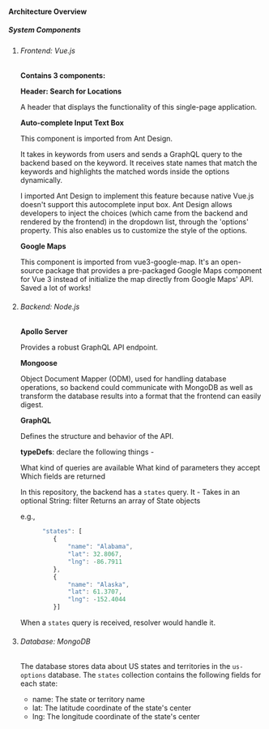 #### Architecture Overview

##### System Components

1. ###### Frontend: Vue.js

   **Contains 3 components:**

   **Header: Search for Locations**

   A header that displays the functionality of this single-page application.

   

   **Auto-complete Input Text Box**

   This component is imported from Ant Design.

   It takes in keywords from users and sends a GraphQL query to the backend based on the keyword.
   It receives state names that match the keywords and highlights the matched words inside the options dynamically.

   I imported Ant Design to implement this feature because native Vue.js doesn't support this autocomplete input box. Ant Design allows developers to inject the choices (which came from the backend and rendered by the frontend) in the dropdown list, through the 'options' property. This also enables us to customize the style of the options.

   

   **Google Maps**

   This component is imported from vue3-google-map. It's an open-source package that provides a pre-packaged Google Maps component for Vue 3 instead of initialize the map directly from Google Maps' API. Saved a lot of works!

   

2. ###### Backend: Node.js

   **Apollo Server**

   Provides a robust GraphQL API endpoint. 

   

   **Mongoose**

   Object Document Mapper (ODM), used for handling database operations, so backend could communicate with MongoDB as well as transform the database results into a format that the frontend can easily digest.

   

   **GraphQL**

   Defines the structure and behavior of the API. 

   **typeDefs**: declare the following things - 

   What kind of queries are available
   What kind of parameters they accept
   Which fields are returned

   In this repository, the backend has a `states` query. It - 
   Takes in an optional String: filter
   Returns an array of State objects 
   
   e.g.,
   ```js
         "states": [
            {
                "name": "Alabama",
                "lat": 32.8067,
                "lng": -86.7911
            },
            {
                "name": "Alaska",
                "lat": 61.3707,
                "lng": -152.4044
            }]
   ```

   When a `states` query is received, resolver would handle it.

   

3. ###### Database: MongoDB

   The database stores data about US states and territories in the `us-options` database. The `states` collection contains the following fields for each state:
   - name: The state or territory name
   - lat: The latitude coordinate of the state's center
   - lng: The longitude coordinate of the state's center
